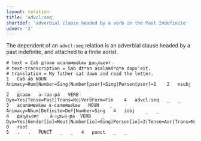 ```yaml
---
layout: relation
title: 'advcl:seq'
shortdef: 'adverbial clause headed by a verb in the Past Indefinite'
udver: '2'
---
```


The dependent of an `advcl:seq` relation is an adverbial clause headed by a past indefinite, and attached to a finite aorist.

~~~ conllu
# text = Саб дтәан асаламшәҟәы даҧхьеит.
# text-transcription = Sab dṭʷan asalamšʷq̇ʷə dapx’eiṭ.
# translation = My father sat down and read the letter.
1	Саб	а́б	NOUN	_	Animacy=Hum|Number=Sing|Number[psor]=Sing|Person[psor]=1	2	nsubj	_	_
2	дтәан	а-тәа-ра́	VERB	_	Dyn=Yes|Tense=Past|Trans=No|VerbForm=Fin	4	advcl:seq	_	_
3	асаламшәҟәы	а́-саламшәҟәы	NOUN	_	Animacy=Nhum|Definite=Def|Number=Sing	4	iobj	_	_
4	даҧхьеит	а́-ҧхьа-ра	VERB	_	Dyn=Yes|Gender[io]=Neut|Number[io]=Sing|Person[io]=3|Tense=Aor|Trans=No|VerbForm=Fin	0	root	_	_
5	.	.	PUNCT	_	_	4	punct	_	_

~~~

